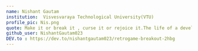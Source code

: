 ```yaml
---
name: Nishant Gautam 
institution:  Visvesvaraya Technological University(VTU)
profile_pic: Nis.png
quote: Make it or break it , curse it or rejoice it.The life of a developer is a never ending learning Path 
github_user: NishantGautam023
DEV.to : https://dev.to/nishantgautam023/retrogame-breakout-2hbg
---
```


